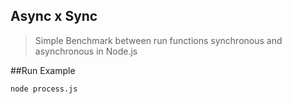 Async x Sync
---------------------------
> Simple Benchmark between run functions synchronous and asynchronous in Node.js

##Run Example

```
node process.js
````
